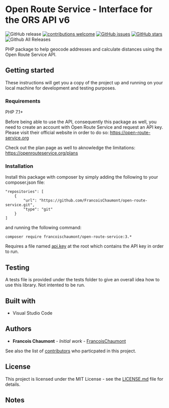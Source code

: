 # Open Route Service - Interface for the ORS API v6

![GitHub release](https://img.shields.io/github/release/FrancoisChaumont/open-route-service.svg)
[![contributions welcome](https://img.shields.io/badge/contributions-welcome-brightgreen.svg?style=flat)](https://github.com/FrancoisChaumont/open-route-service/issues)
[![GitHub issues](https://img.shields.io/github/issues/FrancoisChaumont/open-route-service.svg)](https://github.com/FrancoisChaumont/open-route-service/issues)
[![GitHub stars](https://img.shields.io/github/stars/FrancoisChaumont/open-route-service.svg)](https://github.com/FrancoisChaumont/open-route-service/stargazers)
![Github All Releases](https://img.shields.io/github/downloads/FrancoisChaumont/open-route-service/total.svg)

PHP package to help geocode addresses and calculate distances using the Open Route Service API.

## Getting started
These instructions will get you a copy of the project up and running on your local machine for development and testing purposes.

### Requirements
PHP 7.1+

Before being able to use the API, consequently this package as well, you need to create an account with Open Route Service and request an API key.      
Please visit their official website in order to do so: https://open-route-service.org

Check out the plan page as well to aknowledge the limitations: https://openrouteservice.org/plans

### Installation
Install this package with composer by simply adding the following to your composer.json file:  
```
"repositories": [
    {
        "url": "https://github.com/FrancoisChaumont/open-route-service.git",
        "type": "git"
    }
]
```
and running the following command:  
```
composer require francoischaumont/open-route-service:3.*
```

Requires a file named [api.key](api.key) at the root which contains the API key in order to run.

## Testing
A tests file is provided under the tests folder to give an overall idea how to use this library.
Not intented to be run.

## Built with
* Visual Studio Code

## Authors
* **Francois Chaumont** - *Initial work* - [FrancoisChaumont](https://github.com/FrancoisChaumont)

See also the list of [contributors](https://github.com/FrancoisChaumont/open-route-service/graphs/contributors) who particpated in this project.

## License
This project is licensed under the MIT License - see the [LICENSE.md](LICENSE.md) file for details.

## Notes
